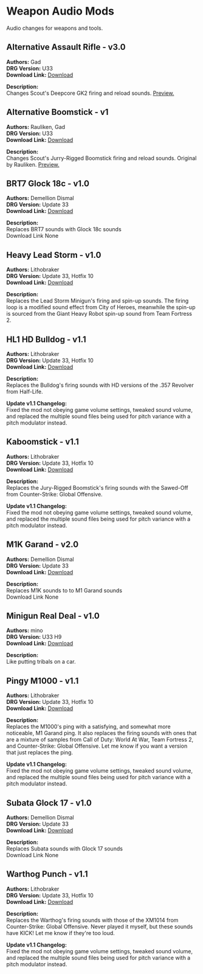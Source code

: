 # Weapon Audio Mods

Audio changes for weapons and tools.

<!-- mod list -->

## Alternative Assault Rifle - v3.0
**Authors:** Gad  
**DRG Version:** U33  
**Download Link:** [Download](https://github.com/ArcticEcho/DRG-Mods/raw/317731efbaccb12c8ed48a89b56ddd72ab2ad573/Audio/Weapons/Alternative%20Assault%20Rifle%20-%20V3.0%20_P.pak)  

**Description:**  
Changes Scout's Deepcore GK2 firing and reload sounds. [Preview.](https://www.youtube.com/watch?v=3kKOLKvO2Nc)

## Alternative Boomstick - v1
**Authors:** Rauliken, Gad  
**DRG Version:** U33  
**Download Link:** [Download](https://github.com/ArcticEcho/DRG-Mods/raw/2468709f123c6c77541ab6ff527e7c930b3d5ddb/Audio/Weapons/Alternative%20Boomstick%20-%20V1%20_P.pak)  

**Description:**  
Changes Scout's Jurry-Rigged Boomstick firing and reload sounds. Original by Rauliken. [Preview.](https://www.youtube.com/watch?v=OE3f6PeQZnE)

## BRT7 Glock 18c - v1.0
**Authors:** Demellion Dismal  
**DRG Version:** Update 33  
**Download Link:** [Download](https://github.com/ArcticEcho/DRG-Mods/raw/c6064933ecc2b7d2911d4d59dec79c6d2dd24738/Audio/Weapons/BRT7%20Glock%2018c%20-%20V1.0%20_P.pak)  

**Description:**  
Replaces BRT7 sounds with Glock 18c sounds  
Download Link None

## Heavy Lead Storm - v1.0
**Authors:** Lithobraker  
**DRG Version:** Update 33, Hotfix 10  
**Download Link:** [Download](https://github.com/ArcticEcho/DRG-Mods/raw/d668a576cb3f03630e1d58bd89f144b08c1b0ca8/Audio/Weapons/Heavy%20Lead%20Storm%20-%20V1.0%20_P.pak)  

**Description:**  
Replaces the Lead Storm Minigun's firing and spin-up sounds. The firing loop is a modified sound effect from City of Heroes, meanwhile the spin-up is sourced from the Giant Heavy Robot spin-up sound from Team Fortress 2.

## HL1 HD Bulldog - v1.1
**Authors:** Lithobraker  
**DRG Version:** Update 33, Hotfix 10  
**Download Link:** [Download](https://github.com/ArcticEcho/DRG-Mods/raw/f8bc5bf6790ed2d4c250d8d406d597acf976d66f/Audio/Weapons/HL1%20HD%20Bulldog%20-%20V1.1%20_P.pak)  

**Description:**  
Replaces the Bulldog's firing sounds with HD versions of the .357 Revolver from Half-Life.

**Update v1.1 Changelog:**  
Fixed the mod not obeying game volume settings, tweaked sound volume, and replaced the multiple sound files being used for pitch variance with a pitch modulator instead.

## Kaboomstick - v1.1
**Authors:** Lithobraker  
**DRG Version:** Update 33, Hotfix 10  
**Download Link:** [Download](https://github.com/ArcticEcho/DRG-Mods/raw/6df9843aa482761207b0355612fe6064b7847d3c/Audio/Weapons/Kaboomstick%20-%20V1.1%20_P.pak)  

**Description:**  
Replaces the Jury-Rigged Boomstick's firing sounds with the Sawed-Off from Counter-Strike: Global Offensive.

**Update v1.1 Changelog:**  
Fixed the mod not obeying game volume settings, tweaked sound volume, and replaced the multiple sound files being used for pitch variance with a pitch modulator instead.

## M1K Garand - v2.0
**Authors:** Demellion Dismal  
**DRG Version:** Update 33  
**Download Link:** [Download](https://github.com/ArcticEcho/DRG-Mods/raw/f32395bcb50662b2abece6fdd8bd9aed6809cef8/Audio/Weapons/M1K%20Garand%20-%20V2.0%20_P.pak)  

**Description:**  
Replaces M1K sounds to to M1 Garand sounds   
Download Link None

## Minigun Real Deal - v1.0
**Authors:** mino  
**DRG Version:** U33 H9  
**Download Link:** [Download](https://github.com/ArcticEcho/DRG-Mods/raw/6455b749c6c6ce770cf8cda17e18f4fb581e1c69/Audio/Weapons/Minigun%20Real%20Deal%20-%20V1.0%20_P.pak)  

**Description:**  
Like putting tribals on a car.

## Pingy M1000 - v1.1
**Authors:** Lithobraker  
**DRG Version:** Update 33, Hotfix 10  
**Download Link:** [Download](https://github.com/ArcticEcho/DRG-Mods/raw/8c3979cbbeea41023d291accb85611bc240fdb8c/Audio/Weapons/Pingy%20M1000%20-%20V1.1%20_P.pak)  

**Description:**  
Replaces the M1000's ping with a satisfying, and somewhat more noticeable, M1 Garand ping. It also replaces the firing sounds with ones that are a mixture of samples from Call of Duty: World At War, Team Fortress 2, and Counter-Strike: Global Offensive. Let me know if you want a version that just replaces the ping.

**Update v1.1 Changelog:**  
Fixed the mod not obeying game volume settings, tweaked sound volume, and replaced the multiple sound files being used for pitch variance with a pitch modulator instead.

## Subata Glock 17 - v1.0
**Authors:** Demellion Dismal  
**DRG Version:** Update 33  
**Download Link:** [Download](https://github.com/ArcticEcho/DRG-Mods/raw/0c036d6b1fd956ce9736de80b0a3d9b9a0764ace/Audio/Weapons/Subata%20Glock%2017%20-%20V1.0%20_P.pak)  

**Description:**  
Replaces Subata sounds with Glock 17 sounds  
Download Link None

## Warthog Punch - v1.1
**Authors:** Lithobraker  
**DRG Version:** Update 33, Hotfix 10  
**Download Link:** [Download](https://github.com/ArcticEcho/DRG-Mods/raw/0f8a121c6ccac433644944d94552757af4029eed/Audio/Weapons/Warthog%20Punch%20-%20V1.1%20_P.pak)  

**Description:**  
Replaces the Warthog's firing sounds with those of the XM1014 from Counter-Strike: Global Offensive. Never played it myself, but these sounds have KICK! Let me know if they're too loud.

**Update v1.1 Changelog:**  
Fixed the mod not obeying game volume settings, tweaked sound volume, and replaced the multiple sound files being used for pitch variance with a pitch modulator instead.
